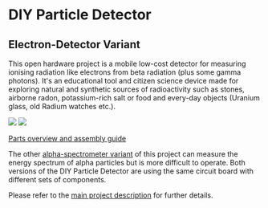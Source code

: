 # DIY Particle Detector 
## Electron-Detector Variant

This open hardware project is a mobile low-cost detector for measuring 
ionising radiation like electrons from beta radiation (plus some gamma photons).
It's an educational tool and citizen science device made for exploring 
natural and synthetic sources of radioactivity such as stones, airborne radon, 
potassium-rich salt or food and every-day objects (Uranium glass, old Radium watches etc.).

![](https://github.com/ozel/DIY_particle_detector/raw/master/hardware/V1.2/documentation/3D_top_electron_small.png)
![](https://github.com/ozel/DIY_particle_detector/raw/master/hardware/V1.2/documentation/3D_bottom_electron_small.png)

[Parts overview and assembly guide](https://github.com/ozel/DIY_particle_detector/blob/master/hardware/V1.2/documentation/DIY%20detector%20-%20parts%20overview%20v1-2%20electron%20version.pdf)

The other [alpha-spectrometer variant](https://kitspace.org/boards/github.com/ozel/diy_particle_detector/diy%20alpha%20spectrometer) of this 
project can measure the energy spectrum of alpha particles but is more difficult 
to operate. Both versions of the DIY Particle Detector are using the same circuit board with different sets of components.

Please refer to the [main project description](https://github.com/ozel/DIY_particle_detector/) for further details.


